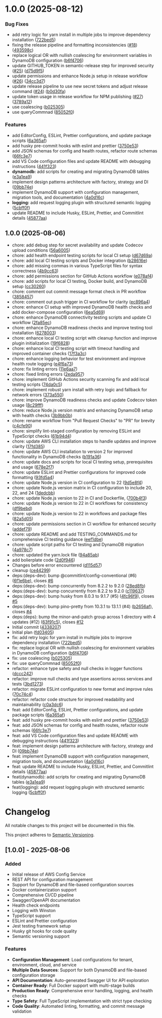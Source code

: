 # 1.0.0 (2025-08-12)


### Bug Fixes

* add retry logic for yarn install in multiple jobs to improve dependency installation ([722bed5](https://github.com/llevintza/aws-config-service/commit/722bed562def50eb66d86574a32a4ba8ca6bcabd))
* fixing the release pipeline and formatting inconsistencies ([#18](https://github.com/llevintza/aws-config-service/issues/18)) ([493598c](https://github.com/llevintza/aws-config-service/commit/493598ca30fb8a1f8768ceac4d1f75bc5efce101))
* replace logical OR with nullish coalescing for environment variables in DynamoDB configuration ([b6f4706](https://github.com/llevintza/aws-config-service/commit/b6f4706451d1acc8d4137136030948d4a6e7d912))
* update GITHUB_TOKEN in semantic-release step for improved security ([#25](https://github.com/llevintza/aws-config-service/issues/25)) ([d75d9f5](https://github.com/llevintza/aws-config-service/commit/d75d9f5e210dde85d5d5181343a3ae5f9964a826))
* update permissions and enhance Node.js setup in release workflow ([#26](https://github.com/llevintza/aws-config-service/issues/26)) ([34cc3d7](https://github.com/llevintza/aws-config-service/commit/34cc3d749bda9f4aa160603002b65fc457ef6922))
* update release pipeline to use new secret tokens and adjust release command ([#24](https://github.com/llevintza/aws-config-service/issues/24)) ([b0d30fa](https://github.com/llevintza/aws-config-service/commit/b0d30fab50d2676758a3abf3b7f86bc26f4916e0))
* update token usage in release workflow for NPM publishing ([#27](https://github.com/llevintza/aws-config-service/issues/27)) ([3789a12](https://github.com/llevintza/aws-config-service/commit/3789a122dd0bef6d8408df6de12d779e7bf211f0))
* use coalescing ([b025305](https://github.com/llevintza/aws-config-service/commit/b025305a5de82d52d0141cce5e28fd19c5dea0cd))
* use queryCommnad ([85052f0](https://github.com/llevintza/aws-config-service/commit/85052f0d1d374e320e45ce43531bd8eed4354c5d))


### Features

* add EditorConfig, ESLint, Prettier configurations, and update package scripts ([6a365af](https://github.com/llevintza/aws-config-service/commit/6a365af924b0c2472a4382d7876f8ab6ff18e798))
* add husky pre-commit hooks with eslint and prettier ([3750e53](https://github.com/llevintza/aws-config-service/commit/3750e53c0262199c15c34d0a00ed1b1c4717cf62))
* add JSON schemas for config and health routes, refactor route schemas ([66fc3e7](https://github.com/llevintza/aws-config-service/commit/66fc3e71bf1dbfdd37f3b6b7aef0ceb4309a011b))
* add VS Code configuration files and update README with debugging instructions ([441f323](https://github.com/llevintza/aws-config-service/commit/441f323d84a88d1eaac209a6fab48b72d1302d26))
* **dynamodb:** add scripts for creating and migrating DynamoDB tables ([e3a1ea9](https://github.com/llevintza/aws-config-service/commit/e3a1ea9fff9cc99d86f4f60d3a530753a2b29bc6))
* implement design patterns architecture with factory, strategy and DI ([09bb74e](https://github.com/llevintza/aws-config-service/commit/09bb74e802e86239d0820ad718f7903458991c7f))
* implement DynamoDB support with configuration management, migration tools, and documentation ([4a0d16c](https://github.com/llevintza/aws-config-service/commit/4a0d16cebc88478a240519de60a3adc7501623d6))
* **logging:** add request logging plugin with structured semantic logging ([5cbff0f](https://github.com/llevintza/aws-config-service/commit/5cbff0f0a7f9aad90f9e75a94471f067d49fc99e))
* update README to include Husky, ESLint, Prettier, and Commitlint details ([45877aa](https://github.com/llevintza/aws-config-service/commit/45877aaa44f7533fb36e1140e208a411f6c99368))

## 1.0.0 (2025-08-06)

- chore: add debug step for secret availability and update Codecov upload conditions ([56a6005](https://github.com/llevintza/aws-config-service/commit/56a6005))
- chore: add health endpoint testing scripts for local CI setup ([d67d69a](https://github.com/llevintza/aws-config-service/commit/d67d69a))
- chore: add local CI testing scripts and Docker integration ([b28616e](https://github.com/llevintza/aws-config-service/commit/b28616e))
- chore: add missing commas in various TypeScript files for syntax correctness ([4b9cc63](https://github.com/llevintza/aws-config-service/commit/4b9cc63))
- chore: add permissions section for GitHub Actions workflow ([e078af4](https://github.com/llevintza/aws-config-service/commit/e078af4))
- chore: add scripts for local CI testing, Docker build, and DynamoDB setup ([cc30260](https://github.com/llevintza/aws-config-service/commit/cc30260))
- chore: comment out commit message format check in PR workflow ([3858457](https://github.com/llevintza/aws-config-service/commit/3858457))
- chore: comment out push trigger in CI workflow for clarity ([ec896a4](https://github.com/llevintza/aws-config-service/commit/ec896a4))
- chore: enhance CI setup with improved DynamoDB health checks and add docker-compose configuration ([6ea5d69](https://github.com/llevintza/aws-config-service/commit/6ea5d69))
- chore: enhance DynamoDB connectivity testing scripts and update CI workflow ([2fa85ec](https://github.com/llevintza/aws-config-service/commit/2fa85ec))
- chore: enhance DynamoDB readiness checks and improve testing tool installation ([6278003](https://github.com/llevintza/aws-config-service/commit/6278003))
- chore: enhance local CI testing script with cleanup function and improve plugin initialization ([19f6828](https://github.com/llevintza/aws-config-service/commit/19f6828))
- chore: enhance local CI testing script with timeout handling and improved container checks ([17f3a3c](https://github.com/llevintza/aws-config-service/commit/17f3a3c))
- chore: enhance logging behavior for test environment and improve health route logging ([e4f6a73](https://github.com/llevintza/aws-config-service/commit/e4f6a73))
- chore: fix linting errors ([11e6aa7](https://github.com/llevintza/aws-config-service/commit/11e6aa7))
- chore: fixed linting errors ([2eda957](https://github.com/llevintza/aws-config-service/commit/2eda957))
- chore: implement GitHub Actions security scanning fix and add local testing scripts ([74da0c5](https://github.com/llevintza/aws-config-service/commit/74da0c5))
- chore: implement robust yarn install with retry logic and fallback for network errors ([373a550](https://github.com/llevintza/aws-config-service/commit/373a550))
- chore: improve DynamoDB readiness checks and update Codecov token usage ([8c29fff](https://github.com/llevintza/aws-config-service/commit/8c29fff))
- chore: reduce Node.js version matrix and enhancing DynamoDB setup with health checks ([3b9bb0b](https://github.com/llevintza/aws-config-service/commit/3b9bb0b))
- chore: rename workflow from "Pull Request Checks" to "PR" for brevity ([c4cfe90](https://github.com/llevintza/aws-config-service/commit/c4cfe90))
- chore: simplify lint-staged configuration by removing ESLint and TypeScript checks ([61b94d4](https://github.com/llevintza/aws-config-service/commit/61b94d4))
- chore: update AWS CLI installation steps to handle updates and improve clarity ([17fd385](https://github.com/llevintza/aws-config-service/commit/17fd385))
- chore: update AWS CLI installation to version 2 for improved functionality in DynamoDB checks ([b191a36](https://github.com/llevintza/aws-config-service/commit/b191a36))
- chore: update docs and scripts for local CI testing setup, prerequisites and usage ([678e2f7](https://github.com/llevintza/aws-config-service/commit/678e2f7))
- chore: update ESLint and Prettier configurations for improved code formatting ([93fd5a4](https://github.com/llevintza/aws-config-service/commit/93fd5a4))
- chore: update Node.js version in CI configuration to 22 ([9d5e8f4](https://github.com/llevintza/aws-config-service/commit/9d5e8f4))
- chore: update Node.js version matrix in CI configuration to include 20, 22, and 24 ([1dedcbb](https://github.com/llevintza/aws-config-service/commit/1dedcbb))
- chore: update Node.js version to 22 in CI and Dockerfile, ([700b4f3](https://github.com/llevintza/aws-config-service/commit/700b4f3))
- chore: update Node.js version to 22 in CI workflows for consistency ([df9bebd](https://github.com/llevintza/aws-config-service/commit/df9bebd))
- chore: update Node.js version to 22 in workflows and package files ([82a5d05](https://github.com/llevintza/aws-config-service/commit/82a5d05))
- chore: update permissions section in CI workflow for enhanced security ([addef79](https://github.com/llevintza/aws-config-service/commit/addef79))
- chore: update README and add TESTING_COMMANDS.md for comprehensive CI testing guidance ([eef1dbe](https://github.com/llevintza/aws-config-service/commit/eef1dbe))
- chore: update script paths for CI testing and DynamoDB migration ([4a978c7](https://github.com/llevintza/aws-config-service/commit/4a978c7))
- chore: updated the yarn.lock file ([94a85ab](https://github.com/llevintza/aws-config-service/commit/94a85ab))
- add bolierplate code ([2d0f946](https://github.com/llevintza/aws-config-service/commit/2d0f946))
- Changes before error encountered ([d115d57](https://github.com/llevintza/aws-config-service/commit/d115d57))
- cleanup ([ce44299](https://github.com/llevintza/aws-config-service/commit/ce44299))
- deps:(deps-dev): bump @commitlint/config-conventional (#6) ([6f1e6be](https://github.com/llevintza/aws-config-service/commit/6f1e6be)), closes [#6](https://github.com/llevintza/aws-config-service/issues/6)
- deps:(deps-dev): bump concurrently from 8.2.2 to 9.2.0 ([28ed8fb](https://github.com/llevintza/aws-config-service/commit/28ed8fb))
- deps:(deps-dev): bump concurrently from 8.2.2 to 9.2.0 ([c119637](https://github.com/llevintza/aws-config-service/commit/c119637))
- deps:(deps-dev): bump husky from 8.0.3 to 9.1.7 (#5) ([4fc96f9](https://github.com/llevintza/aws-config-service/commit/4fc96f9)), closes [#5](https://github.com/llevintza/aws-config-service/issues/5)
- deps:(deps-dev): bump pino-pretty from 10.3.1 to 13.1.1 (#4) ([b2656af](https://github.com/llevintza/aws-config-service/commit/b2656af)), closes [#4](https://github.com/llevintza/aws-config-service/issues/4)
- deps:(deps): bump the minor-and-patch group across 1 directory with 4 updates (#12) ([63f91c5](https://github.com/llevintza/aws-config-service/commit/63f91c5)), closes [#12](https://github.com/llevintza/aws-config-service/issues/12)
- Initial commit ([4338207](https://github.com/llevintza/aws-config-service/commit/4338207))
- Initial plan ([fd03405](https://github.com/llevintza/aws-config-service/commit/fd03405))
- fix: add retry logic for yarn install in multiple jobs to improve dependency installation ([722bed5](https://github.com/llevintza/aws-config-service/commit/722bed5))
- fix: replace logical OR with nullish coalescing for environment variables in DynamoDB configuration ([b6f4706](https://github.com/llevintza/aws-config-service/commit/b6f4706))
- fix: use coalescing ([b025305](https://github.com/llevintza/aws-config-service/commit/b025305))
- fix: use queryCommnad ([85052f0](https://github.com/llevintza/aws-config-service/commit/85052f0))
- refactor: enhance type safety and null checks in logger functions ([dccc242](https://github.com/llevintza/aws-config-service/commit/dccc242))
- refactor: improve null checks and type assertions across services and tests ([3bd1273](https://github.com/llevintza/aws-config-service/commit/3bd1273))
- refactor: migrate ESLint configuration to new format and improve rules ([70c74c4](https://github.com/llevintza/aws-config-service/commit/70c74c4))
- refactor: refactor code structure for improved readability and maintainability ([c0a3dc6](https://github.com/llevintza/aws-config-service/commit/c0a3dc6))
- feat: add EditorConfig, ESLint, Prettier configurations, and update package scripts ([6a365af](https://github.com/llevintza/aws-config-service/commit/6a365af))
- feat: add husky pre-commit hooks with eslint and prettier ([3750e53](https://github.com/llevintza/aws-config-service/commit/3750e53))
- feat: add JSON schemas for config and health routes, refactor route schemas ([66fc3e7](https://github.com/llevintza/aws-config-service/commit/66fc3e7))
- feat: add VS Code configuration files and update README with debugging instructions ([441f323](https://github.com/llevintza/aws-config-service/commit/441f323))
- feat: implement design patterns architecture with factory, strategy and DI ([09bb74e](https://github.com/llevintza/aws-config-service/commit/09bb74e))
- feat: implement DynamoDB support with configuration management, migration tools, and documentation ([4a0d16c](https://github.com/llevintza/aws-config-service/commit/4a0d16c))
- feat: update README to include Husky, ESLint, Prettier, and Commitlint details ([45877aa](https://github.com/llevintza/aws-config-service/commit/45877aa))
- feat(dynamodb): add scripts for creating and migrating DynamoDB tables ([e3a1ea9](https://github.com/llevintza/aws-config-service/commit/e3a1ea9))
- feat(logging): add request logging plugin with structured semantic logging ([5cbff0f](https://github.com/llevintza/aws-config-service/commit/5cbff0f))

# Changelog

All notable changes to this project will be documented in this file.

This project adheres to [Semantic Versioning](https://semver.org/spec/v2.0.0.html).

## [1.0.0] - 2025-08-06

### Added

- Initial release of AWS Config Service
- REST API for configuration management
- Support for DynamoDB and file-based configuration sources
- Docker containerization support
- Comprehensive CI/CD pipeline
- Swagger/OpenAPI documentation
- Health check endpoints
- Logging with Winston
- TypeScript support
- ESLint and Prettier configuration
- Jest testing framework setup
- Husky git hooks for code quality
- Semantic versioning support

### Features

- **Configuration Management**: Load configurations for tenant, environment, cloud, and service
- **Multiple Data Sources**: Support for both DynamoDB and file-based configuration storage
- **API Documentation**: Auto-generated Swagger UI for API exploration
- **Container Ready**: Full Docker support with multi-stage builds
- **Production Ready**: Comprehensive error handling, logging, and health checks
- **Type Safety**: Full TypeScript implementation with strict type checking
- **Code Quality**: Automated linting, formatting, and commit message validation

